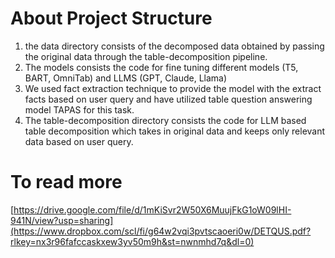 # About Project Structure
1) the data directory consists of the decomposed data obtained by passing the original data through the table-decomposition pipeline.
2) The models consists the code for fine tuning different models (T5, BART, OmniTab) and LLMS (GPT, Claude, Llama)
3) We used fact extraction technique to provide the model with the extract facts based on user query and have utilized table question answering model TAPAS for this task.
4) The table-decomposition directory consists the code for LLM based table decomposition which takes in original data and keeps only relevant data based on user query. 


# To read more
[https://drive.google.com/file/d/1mKiSvr2W50X6MuujFkG1oW09lHI-941N/view?usp=sharing](https://www.dropbox.com/scl/fi/g64w2vqi3pvtscaoeri0w/DETQUS.pdf?rlkey=nx3r96fafccaskxew3yv50m9h&st=nwnmhd7q&dl=0)
